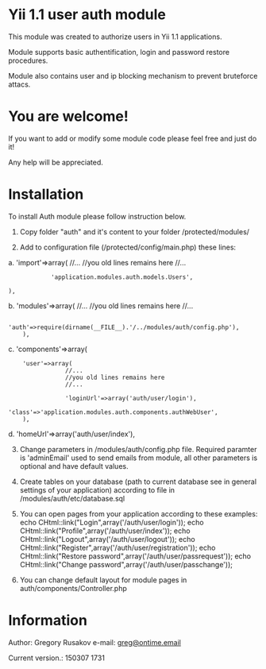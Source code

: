 Yii 1.1 user auth module
=============
This module was created to authorize users in Yii 1.1 applications. 

Module supports basic authentification, login and password restore procedures.

Module also contains user and ip blocking mechanism to prevent bruteforce attacs.

You are welcome!
=============
If you want to add or modify some module code please feel free and just do it! 

Any help will be appreciated.

Installation
=============

To install Auth module please follow instruction below.

1. Copy folder "auth" and it's content to your folder /protected/modules/

2. Add to configuration file (/protected/config/main.php) these lines:

a.
	'import'=>array(
                //...
                //you old lines remains here
                //...

                'application.modules.auth.models.Users',

   	),

b.  	'modules'=>array(
                //...
                //you old lines remains here
                //...

                'auth'=>require(dirname(__FILE__).'/../modules/auth/config.php'),
        ),

c.  	'components'=>array(

		'user'=>array(
                    //...
                    //you old lines remains here
                    //...

                    'loginUrl'=>array('auth/user/login'),
                    'class'=>'application.modules.auth.components.authWebUser',
		),

d.      'homeUrl'=>array('auth/user/index'),

3.  Change parameters in /modules/auth/config.php file. Required paramter is 'adminEmail' used to send emails
    from module, all other parameters is optional and have default values.

4.  Create tables on your database (path to current database see in general settings of your application) according to file in /modules/auth/etc/database.sql

5.  You can open pages from your application according to these examples:
        echo CHtml::link("Login",array('/auth/user/login'));
        echo CHtml::link("Profile",array('/auth/user/index'));
        echo CHtml::link("Logout",array('/auth/user/logout'));
        echo CHtml::link("Register",array('/auth/user/registration'));
        echo CHtml::link("Restore password",array('/auth/user/passrequest'));
        echo CHtml::link("Change password",array('/auth/user/passchange'));

6.  You can change default layout for module pages in auth/components/Controller.php

Information
=============
Author: Gregory Rusakov
e-mail: greg@ontime.email

Current version.: 150307 1731
